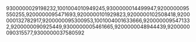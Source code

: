 9300000029198232,1001004010949245,9300000014499947,9200000095550255,9200000095471693,9200000101929823,9200000102508418,9200000132782917,9200000095300953,1001004001633666,9200000095471332,9200000090925449,9300000005461665,9200000048944439,9200000090315577,9300000037580592
